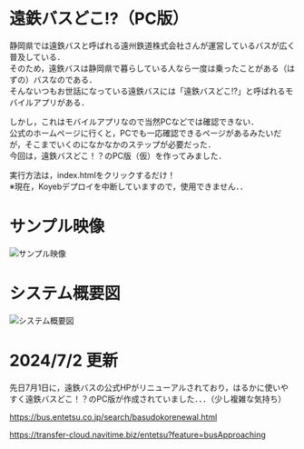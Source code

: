 # 遠鉄バスどこ!?（PC版）
静岡県では遠鉄バスと呼ばれる遠州鉄道株式会社さんが運営しているバスが広く普及している．  
そのため，遠鉄バスは静岡県で暮らしている人なら一度は乗ったことがある（はずの）バスなのである．  
そんないつもお世話になっている遠鉄バスには「遠鉄バスどこ!?」と呼ばれるモバイルアプリがある．  

しかし，これはモバイルアプリなので当然PCなどでは確認できない．  
公式のホームページに行くと，PCでも一応確認できるページがあるみたいだが，そこまでいくのになかなかのステップが必要だった．  
今回は，遠鉄バスどこ！？のPC版（仮）を作ってみました．

実行方法は，index.htmlをクリックするだけ！  
※現在，Koyebデプロイを中断していますので，使用できません．．

# サンプル映像
![サンプル映像](https://github.com/haradakaito/EntetuBus_Stream/assets/75819611/d894e801-00cd-4206-93b3-6e64f152aaaf)

# システム概要図
![システム概要図](https://github.com/haradakaito/EntetuBus_Stream/assets/75819611/188b0610-b04d-43b5-9d09-71801c509cbf)

# 2024/7/2 更新
先日7月1日に，遠鉄バスの公式HPがリニューアルされており，はるかに使いやすく遠鉄バスどこ！？のPC版が作成されていました．．．（少し複雑な気持ち）

https://bus.entetsu.co.jp/search/basudokorenewal.html

https://transfer-cloud.navitime.biz/entetsu?feature=busApproaching

